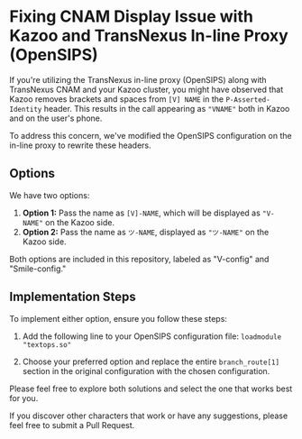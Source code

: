 # Fixing CNAM Display Issue with Kazoo and TransNexus In-line Proxy (OpenSIPS)

If you're utilizing the TransNexus in-line proxy (OpenSIPS) along with TransNexus CNAM and your Kazoo cluster, you might have observed that Kazoo removes brackets and spaces from `[V] NAME` in the `P-Asserted-Identity` header. This results in the call appearing as ` "VNAME" ` both in Kazoo and on the user's phone.

To address this concern, we've modified the OpenSIPS configuration on the in-line proxy to rewrite these headers.

## Options

We have two options:

1. **Option 1:** Pass the name as `[V]-NAME`, which will be displayed as `"V-NAME"` on the Kazoo side.
2. **Option 2:** Pass the name as `ツ-NAME`, displayed as `"ツ-NAME"` on the Kazoo side.

Both options are included in this repository, labeled as "V-config" and "Smile-config."

## Implementation Steps

To implement either option, ensure you follow these steps:

1. Add the following line to your OpenSIPS configuration file:
`loadmodule "textops.so"`

2. Choose your preferred option and replace the entire `branch_route[1]` section in the original configuration with the chosen configuration.

Please feel free to explore both solutions and select the one that works best for you.

If you discover other characters that work or have any suggestions, please feel free to submit a Pull Request.

